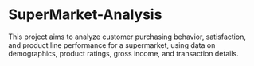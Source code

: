 # SuperMarket-Analysis
This project aims to analyze customer purchasing behavior, satisfaction, and product line performance for a supermarket, using data on demographics, product ratings, gross income, and transaction details.
